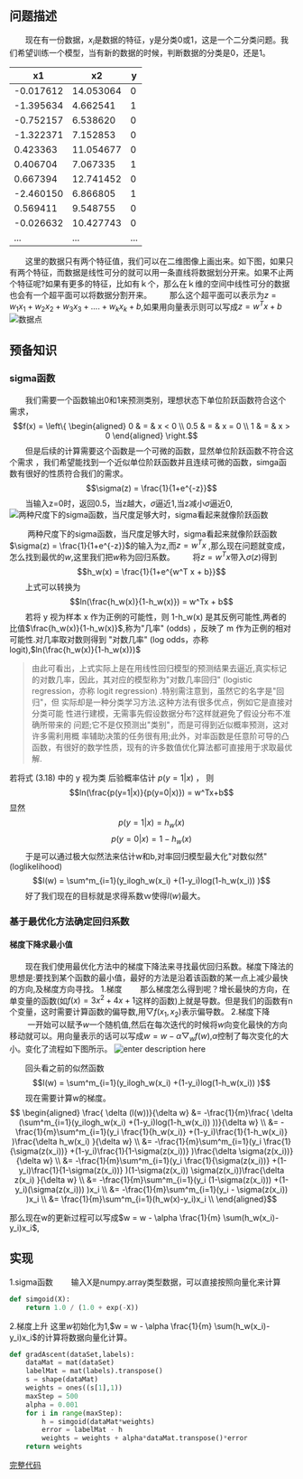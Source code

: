 ## 问题描述
　　现在有一份数据，$x_i$是数据的特征，y是分类0或1，这是一个二分类问题。我们希望训练一个模型，当有新的数据的时候，判断数据的分类是0，还是1。
 
|     x1       |        x2   |    y |
|------------- |-----------|-----|
|-0.017612 |   14.053064 |   0 |
|-1.395634 |   4.662541  |  1 |
|-0.752157 |   6.538620  |  0 |
|-1.322371 |   7.152853  |  0 |
|0.423363  |  11.054677  |  0 |
|0.406704  |  7.067335   |  1 |
|0.667394  |  12.741452  |  0 |
|-2.460150 |   6.866805  |  1 |
|0.569411  |  9.548755   |   0 |
|-0.026632 |   10.427743 |  0 |
|...|...|...|
　　这里的数据只有两个特征值，我们可以在二维图像上画出来。如下图，如果只有两个特征，而数据是线性可分的就可以用一条直线将数据划分开来。如果不止两个特征呢?如果有更多的特征，比如有ｋ个，那么在ｋ维的空间中线性可分的数据也会有一个超平面可以将数据分割开来。
  　　那么这个超平面可以表示为$z = w_1x_1+w_2x_2+w_3x_3+....+w_kx_k + b$,如果用向量表示则可以写成$z=w^T x + b$
![数据点][1]
## 预备知识
### sigma函数
　　我们需要一个函数输出0和1来预测类别，理想状态下单位阶跃函数符合这个需求，
  $$f(x) = \left\{
\begin{aligned}
0 & = & x < 0 \\
0.5 & = & x = 0 \\
1 & = & x > 0
\end{aligned}
\right.$$
　　但是后续的计算需要这个函数是一个可微的函数，显然单位阶跃函数不符合这个需求 ，我们希望能找到一个近似单位阶跃函数并且连续可微的函数，simga函数有很好的性质符合我们的需求。
  $$\sigma(z) = \frac{1}{1+e^{-z}}$$
  　　当输入z=0时，返回0.5，当z越大，$\sigma$逼近1,当z减小$\sigma$逼近0,
![两种尺度下的sigma函数，当尺度足够大时，sigma看起来就像阶跃函数][2]
 
　　 两种尺度下的sigma函数，当尺度足够大时，sigma看起来就像阶跃函数
         $\sigma(z) = \frac{1}{1+e^{-z}}$的输入为z,而$z=w^T x$ ,那么现在问题就变成，怎么找到最优的$w$,这里我们把$w$称为回归系数。
　　将$z=w^T x$带入$\sigma(z)$得到
  $$h_w(x) = \frac{1}{1+e^{w^T x + b}}$$
  　　上式可以转换为　$$ln(\frac{h_w(x)}{1-h_w(x)}) = w^Tx + b$$
　　若将 y 视为样本 x 作为正例的可能性，则 1-h_w(x) 是其反例可能性,两者的比值$\frac{h_w(x)}{1-h_w(x)}$,称为"几率" (odds) ，反映了 m 作为正例的相对可能性.对几率取对数则得到
"对数几率" (log odds，亦称 logit),$ln(\frac{h_w(x)}{1-h_w(x)})$
> 由此可看出，上式实际上是在用线性回归模型的预测结果去逼近,真实标记的对数几率，因此，其对应的模型称为"对数几率回归" (logistic regression，亦称 logit regression) .特别需注意到，虽然它的名字是"回归"，但 实际却是一种分类学习方法.这种方法有很多优点，例如它是直接对分类可能 性进行建模，无需事先假设数据分布?这样就避免了假设分布不准确所带来的 问题;它不是仅预测出"类别"，而是可得到近似概率预测，这对许多需利用概 率辅助决策的任务很有用;此外，对率函数是任意阶可导的凸函数，有很好的数学性质，现有的许多数值优化算法都可直接用于求取最优解.
 
若将式 (3.18) 中的 y 视为类 后验概率估计 $p(y =1|x)$ ， 则
$$ln(\frac{p(y=1|x)}{p(y=0|x)}) = w^Tx+b$$
显然
$$p(y=1|x) = h_w(x)$$
$$p(y=0|x) = 1-h_w(x)$$
　　于是可以通过极大似然法来估计w和b,对率回归模型最大化"对数似然" (loglikelihood)
  $$l(w) = \sum^m_{i=1}(y_ilogh_w(x_i) +(1-y_i)log(1-h_w(x_i)) )$$
  　　好了我们现在的目标就是求得系数ｗ使得$l(w)$最大。
 
### 基于最优化方法确定回归系数
#### 梯度下降求最小值
　　现在我们使用最优化方法中的梯度下降法来寻找最优回归系数。梯度下降法的思想是:要找到某个函数的最小值，最好的方法是沿着该函数的某一点上减少最快的方向,及梯度方向寻找。
  1.梯度
　　那么梯度怎么得到呢？增长最快的方向，在单变量的函数(如$f(x)=3x^2+4x+1$这样的函数)上就是导数。但是我们的函数有n个变量，这时需要计算函数的偏导数,用$\bigtriangledown f(x_1,x_2)$表示偏导数。
2.梯度下降
　　 一开始可以赋予$w$一个随机值,然后在每次迭代的时候将$w$向变化最快的方向移动就可以。用向量表示的话可以写成$w = w - \alpha \bigtriangledown_w f(w)$,$\alpha$控制了每次变化的大小。变化了流程如下图所示。
![enter description here][3]
 
　　回头看之前的似然函数
  $$l(w) = \sum^m_{i=1}(y_ilogh_w(x_i) +(1-y_i)log(1-h_w(x_i)) )$$
  　　现在需要计算w的梯度。
    $$ \begin{aligned}
\frac{ \delta (l(w))}{\delta w} &= -\frac{1}{m}\frac{ \delta (\sum^m_{i=1}(y_ilogh_w(x_i) +(1-y_i)log(1-h_w(x_i)) ))}{\delta w} \\
&= -\frac{1}{m}\sum^m_{i=1}(y_i \frac{1}{h_w(x_i)} +(1-y_i)\frac{1}{1-h_w(x_i)} )\frac{\delta h_w(x_i) }{\delta w} \\
&= -\frac{1}{m}\sum^m_{i=1}(y_i \frac{1}{\sigma(z(x_i))} +(1-y_i)\frac{1}{1-\sigma(z(x_i))} )\frac{\delta \sigma(z(x_i))}{\delta w} \\
&= -\frac{1}{m}\sum^m_{i=1}(y_i \frac{1}{\sigma(z(x_i))} +(1-y_i)\frac{1}{1-\sigma(z(x_i))} )(1-\sigma(z(x_i)) \sigma(z(x_i))\frac{\delta z(x_i) }{\delta w} \\
&= -\frac{1}{m}\sum^m_{i=1}(y_i (1-\sigma(z(x_i))) +(1-y_i)(\sigma(z(x_i))) )x_i \\
 &= -\frac{1}{m}\sum^m_{i=1}(y_i  - \sigma(z(x_i)) )x_i \\
&= \frac{1}{m}\sum^m_{i=1}(h_w(x)-y_i)x_i \\
    \end{aligned}$$
 
那么现在w的更新过程可以写成$w = w - \alpha \frac{1}{m} \sum(h_w(x_i)-y_i)x_i$,
 
 
 
 
## 实现
1.sigma函数
　　输入X是numpy.array类型数据，可以直接按照向量化来计算
```python
def simgoid(X):
    return 1.0 / (1.0 + exp(-X))
```
2.梯度上升
这里$w$初始化为1,$w = w - \alpha \frac{1}{m} \sum(h_w(x_i)-y_i)x_i$的计算将数据向量化计算。
```python
def gradAscent(dataSet,labels):
    dataMat = mat(dataSet)
    labelMat = mat(labels).transpose()
    s = shape(dataMat)
    weights = ones((s[1],1))
    maxStep = 500
    alpha = 0.001
    for i in range(maxStep):
        h = simgoid(dataMat*weights)
        error = labelMat - h
        weights = weights + alpha*dataMat.transpose()*error
    return weights
```
[完整代码][4]
 
 
  [1]: https://i.loli.net/2017/09/01/59a92394ac603.jpg "数据点"
  [2]: https://i.loli.net/2017/09/01/59a92777daaa3.jpg "sigma"
  [3]: https://i.loli.net/2017/09/05/59ae53d71c703.jpg "1042406-20161017221342935-1872962415"
  [4]: https://github.com/SolemnJoker/ml-learn/blob/master/04_logRegres/logRegres.py